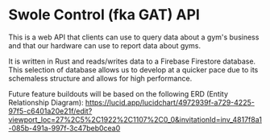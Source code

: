 # Swole Control (fka GAT) API

This is a web API that clients can use to query data about a gym's business and that our hardware can use to report data about gyms.

It is written in Rust and reads/writes data to a Firebase Firestore database. This selection of database allows us to develop at a quicker pace due to its schemaless structure and allows for high performance.

Future feature buildouts will be based on the following ERD (Entity Relationship Diagram):
https://lucid.app/lucidchart/4972939f-a729-4225-97f5-c6401a20e21f/edit?viewport_loc=27%2C5%2C1922%2C1107%2C0_0&invitationId=inv_4817f8a1-085b-491a-997f-3c47beb0cea0

